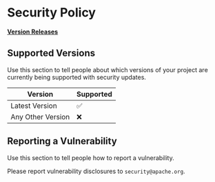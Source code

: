 # Security Policy

**[Version Releases](https://github.com/apache/hertzbeat/releases)**

## Supported Versions

Use this section to tell people about which versions of your project are
currently being supported with security updates.

| Version           | Supported          |
|-------------------|--------------------|
| Latest Version    | :white_check_mark: |
| Any Other Version | :x:                |

## Reporting a Vulnerability

Use this section to tell people how to report a vulnerability.

Please report vulnerability disclosures to `security@apache.org`.
